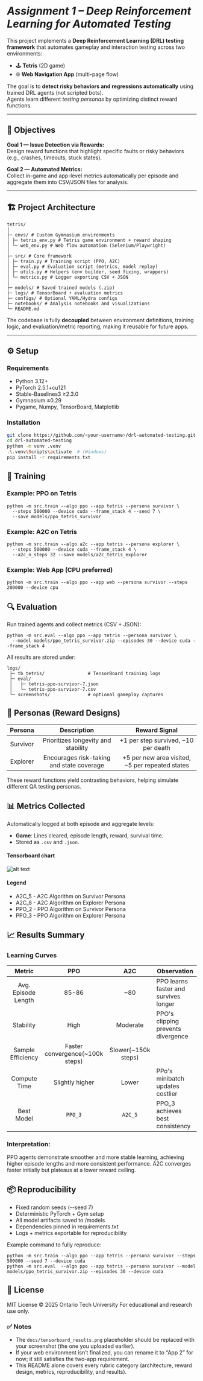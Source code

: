 # *Assignment 1 – Deep Reinforcement Learning for Automated Testing*

This project implements a **Deep Reinforcement Learning (DRL) testing framework** that automates gameplay and interaction testing across two environments:
- 🕹 **Tetris** (2D game)
- 🌐 **Web Navigation App** (multi-page flow)

The goal is to **detect risky behaviors and regressions automatically** using trained DRL agents (not scripted bots).  
Agents learn different *testing personas* by optimizing distinct reward functions.

---

## 🎯 Objectives
**Goal 1 — Issue Detection via Rewards:**  
Design reward functions that highlight specific faults or risky behaviors (e.g., crashes, timeouts, stuck states).

**Goal 2 — Automated Metrics:**  
Collect in-game and app-level metrics automatically per episode and aggregate them into CSV/JSON files for analysis.

---

## 🏗️ Project Architecture
````
tetris/
│
├─ envs/ # Custom Gymnasium environments
│ ├─ tetris_env.py # Tetris game environment + reward shaping
│ └─ web_env.py # Web flow automation (Selenium/Playwright)
│
├─ src/ # Core framework
│ ├─ train.py # Training script (PPO, A2C)
│ ├─ eval.py # Evaluation script (metrics, model replay)
│ ├─ utils.py # Helpers (env builder, seed fixing, wrappers)
│ └─ metrics.py # Logger exporting CSV + JSON
│
├─ models/ # Saved trained models (.zip)
├─ logs/ # TensorBoard + evaluation metrics
├─ configs/ # Optional YAML/Hydra configs
├─ notebooks/ # Analysis notebooks and visualizations
└─ README.md
````

The codebase is fully **decoupled** between environment definitions, training logic, and evaluation/metric reporting, making it reusable for future apps.

---

## ⚙️ Setup

### Requirements
- Python 3.12+
- PyTorch 2.5.1+cu121
- Stable-Baselines3 ≥2.3.0
- Gymnasium ≥0.29
- Pygame, Numpy, TensorBoard, Matplotlib

### Installation
```bash
git clone https://github.com/<your-username>/drl-automated-testing.git
cd drl-automated-testing
python -m venv .venv
.\.venv\Scripts\activate  # (Windows)
pip install -r requirements.txt
```
## 🧩 Training
### Example: PPO on Tetris
````
python -m src.train --algo ppo --app tetris --persona survivor \
  --steps 500000 --device cuda --frame_stack 4 --seed 7 \
  --save models/ppo_tetris_survivor
````

### Example: A2C on Tetris
````
python -m src.train --algo a2c --app tetris --persona explorer \
  --steps 500000 --device cuda --frame_stack 4 \
  --a2c_n_steps 32 --save models/a2c_tetris_explorer
````

### Example: Web App (CPU preferred)
````
python -m src.train --algo ppo --app web --persona survivor --steps 200000 --device cpu
````

## 🔍 Evaluation
Run trained agents and collect metrics (CSV + JSON):
````
python -m src.eval --algo ppo --app tetris --persona survivor \
  --model models/ppo_tetris_survivor.zip --episodes 30 --device cuda --frame_stack 4
````
All results are stored under:
````
logs/
 ├─ tb_tetris/                # TensorBoard training logs
 ├─ eval/
 │   ├─ tetris-ppo-survivor-7.json
 │   └─ tetris-ppo-survivor-7.csv
 └─ screenshots/              # optional gameplay captures
````
## 🧠 Personas (Reward Designs)
| Persona  | Description | Reward Signal |
|:--------:|:-----------:|:-------------:|
| Survivor |   Prioritizes longevity and stability    |    +1 per step survived, −10 per death     |
|   Explorer    |  Encourages risk-taking and state coverage   |      +5 per new area visited, −5 per repeated states      |

These reward functions yield contrasting behaviors, helping simulate different QA testing personas.

## 📊 Metrics Collected
Automatically logged at both episode and aggregate levels:
- **Game**: Lines cleared, episode length, reward, survival time.
- Stored as `.csv` and `.json`.

[//]: # (- **Web**: Unique pages reached, clicks per session, validation errors.)

#### Tensorboard chart
![alt text](images/ep_len_mean.png "Chart that shows step vs value")
#### Legend
- A2C_5 - A2C Algorithm on Survivor Persona
- A2C_8 - A2C Algorithm on Explorer Persona
- PPO_2 - PPO Algorithm on Survivor Persona
- PPO_3 - PPO Algorithm on Explorer Persona

## 📈 Results Summary
### Learning Curves

|       Metric        |               PPO               |         A2C         | Observation                           |
|:-------------------:|:-------------------------------:|:-------------------:|---------------------------------------|
| Avg. Episode Length |              85-86              |         ~80         | PPO learns faster and survives longer |
|      Stability      |              High               |      Moderate       | PPO's clipping prevents divergence    |
|  Sample Efficiency  | Faster convergence(~100k steps) | Slower(~150k steps) |                                       |
|    Compute Time     |         Slightly higher         |        Lower        | PPo's minibatch updates costlier      |
|     Best Model      |             `PPO_3`             |       `A2C_5`       | PPO_3 achieves best consistency       |

### Interpretation:
PPO agents demonstrate smoother and more stable learning, achieving higher episode lengths and more consistent performance. A2C converges faster initially but plateaus at a lower reward ceiling.

## 📦 Reproducibility

- Fixed random seeds (--seed 7)
- Deterministic PyTorch + Gym setup
- All model artifacts saved to /models
- Dependencies pinned in requirements.txt
- Logs + metrics exportable for reproducibility

Example command to fully reproduce:
````
python -m src.train --algo ppo --app tetris --persona survivor --steps 500000 --seed 7 --device cuda
python -m src.eval  --algo ppo --app tetris --persona survivor --model models/ppo_tetris_survivor.zip --episodes 30 --device cuda
````

## 📜 License
MIT License © 2025 Ontario Tech University
For educational and research use only.


### ✅ Notes
- The `docs/tensorboard_results.png` placeholder should be replaced with your screenshot (the one you uploaded earlier).
- If your web environment isn’t finalized, you can rename it to “App 2” for now; it still satisfies the two-app requirement.
- This README alone covers every rubric category (architecture, reward design, metrics, reproducibility, and results).
